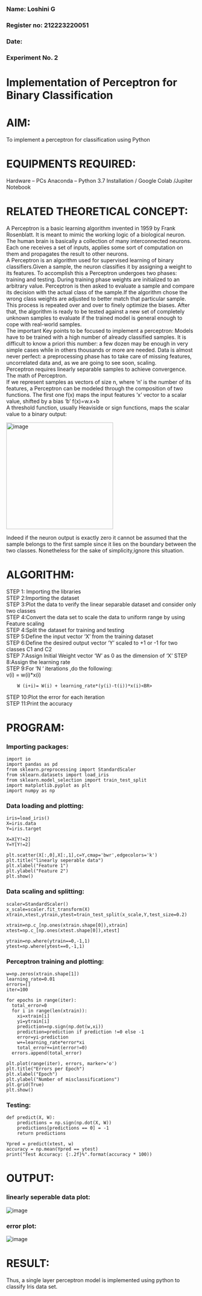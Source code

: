 
<H3>Name: Loshini G</H3>
<H3>Register no: 212223220051</H3>
<H3>Date: </H3>
<H3>Experiment No. 2 </H3>

# Implementation of Perceptron for Binary Classification

# AIM:
To implement a perceptron for classification using Python<BR>

# EQUIPMENTS REQUIRED:
Hardware – PCs
Anaconda – Python 3.7 Installation / Google Colab /Jupiter Notebook

# RELATED THEORETICAL CONCEPT:
A Perceptron is a basic learning algorithm invented in 1959 by Frank Rosenblatt. It is meant to mimic the working logic of a biological neuron. The human brain is basically a collection of many interconnected neurons. Each one receives a set of inputs, applies some sort of computation on them and propagates the result to other neurons.<BR>
A Perceptron is an algorithm used for supervised learning of binary classifiers.Given a sample, the neuron classifies it by assigning a weight to its features. To accomplish this a Perceptron undergoes two phases: training and testing. During training phase weights are initialized to an arbitrary value. Perceptron is then asked to evaluate a sample and compare its decision with the actual class of the sample.If the algorithm chose the wrong class weights are adjusted to better match that particular sample. This process is repeated over and over to finely optimize the biases. After that, the algorithm is ready to be tested against a new set of completely unknown samples to evaluate if the trained model is general enough to cope with real-world samples.<BR>
The important Key points to be focused to implement a perceptron:
Models have to be trained with a high number of already classified samples. It is difficult to know a priori this number: a few dozen may be enough in very simple cases while in others thousands or more are needed.
Data is almost never perfect: a preprocessing phase has to take care of missing features, uncorrelated data and, as we are going to see soon, scaling.<BR>
Perceptron requires linearly separable samples to achieve convergence.
The math of Perceptron. <BR>
If we represent samples as vectors of size n, where ‘n’ is the number of its features, a Perceptron can be modeled through the composition of two functions. The first one f(x) maps the input features  ‘x’  vector to a scalar value, shifted by a bias ‘b’
f(x)=w.x+b
 <BR>
A threshold function, usually Heaviside or sign functions, maps the scalar value to a binary output:

 


<img width="283" alt="image" src="https://github.com/Lavanyajoyce/Ex-2--NN/assets/112920679/c6d2bd42-3ec1-42c1-8662-899fa450f483">


Indeed if the neuron output is exactly zero it cannot be assumed that the sample belongs to the first sample since it lies on the boundary between the two classes. Nonetheless for the sake of simplicity,ignore this situation.<BR>


# ALGORITHM:
STEP 1: Importing the libraries<BR>
STEP 2:Importing the dataset<BR>
STEP 3:Plot the data to verify the linear separable dataset and consider only two classes<BR>
STEP 4:Convert the data set to scale the data to uniform range by using Feature scaling<BR>
STEP 4:Split the dataset for training and testing<BR>
STEP 5:Define the input vector ‘X’ from the training dataset<BR>
STEP 6:Define the desired output vector ‘Y’ scaled to +1 or -1 for two classes C1 and C2<BR>
STEP 7:Assign Initial Weight vector ‘W’ as 0 as the dimension of ‘X’
STEP 8:Assign the learning rate<BR>
STEP 9:For ‘N ‘ iterations ,do the following:<BR>
        v(i) = w(i)*x(i)<BR>
         
        W (i+i)= W(i) + learning_rate*(y(i)-t(i))*x(i)<BR>
STEP 10:Plot the error for each iteration <BR>
STEP 11:Print the accuracy<BR>
# PROGRAM:
### Importing packages:
```
import io
import pandas as pd
from sklearn.preprocessing import StandardScaler
from sklearn.datasets import load_iris
from sklearn.model_selection import train_test_split
import matplotlib.pyplot as plt
import numpy as np
```
###  Data loading and plotting:
```
iris=load_iris()
X=iris.data
Y=iris.target

X=X[Y!=2]
Y=Y[Y!=2]

plt.scatter(X[:,0],X[:,1],c=Y,cmap='bwr',edgecolors='k')
plt.title("linearly seperable data")
plt.xlabel("Feature 1")
plt.ylabel("Feature 2")
plt.show()
```
### Data scaling and splitting:
```
scaler=StandardScaler()
x_scale=scaler.fit_transform(X)
xtrain,xtest,ytrain,ytest=train_test_split(x_scale,Y,test_size=0.2)

xtrain=np.c_[np.ones(xtrain.shape[0]),xtrain]
xtest=np.c_[np.ones(xtest.shape[0]),xtest]

ytrain=np.where(ytrain==0,-1,1)
ytest=np.where(ytest==0,-1,1)
```
### Perceptron training and plotting:
```
w=np.zeros(xtrain.shape[1])
learning_rate=0.01
errors=[]
iter=100

for epochs in range(iter):
  total_error=0
  for i in range(len(xtrain)):
    xi=xtrain[i]
    yi=ytrain[i]
    prediction=np.sign(np.dot(w,xi))
    prediction=prediction if prediction !=0 else -1
    error=yi-prediction
    w+=learning_rate*error*xi
    total_error+=int(error!=0)
  errors.append(total_error)

plt.plot(range(iter), errors, marker='o')
plt.title("Errors per Epoch")
plt.xlabel("Epoch")
plt.ylabel("Number of misclassifications")
plt.grid(True)
plt.show()
```
### Testing:
```
def predict(X, W):
    predictions = np.sign(np.dot(X, W))
    predictions[predictions == 0] = -1
    return predictions

Ypred = predict(xtest, w)
accuracy = np.mean(Ypred == ytest)
print("Test Accuracy: {:.2f}%".format(accuracy * 100))
```
# OUTPUT:
### linearly seperable data plot:
![image](https://github.com/user-attachments/assets/62f933b6-de43-4fdd-b615-a5676e97d48d)
### error plot:
![image](https://github.com/user-attachments/assets/3b281450-b52f-415a-839e-c1c8ae3be368)

# RESULT:
 Thus, a single layer perceptron model is implemented using python to classify Iris data set.

 
